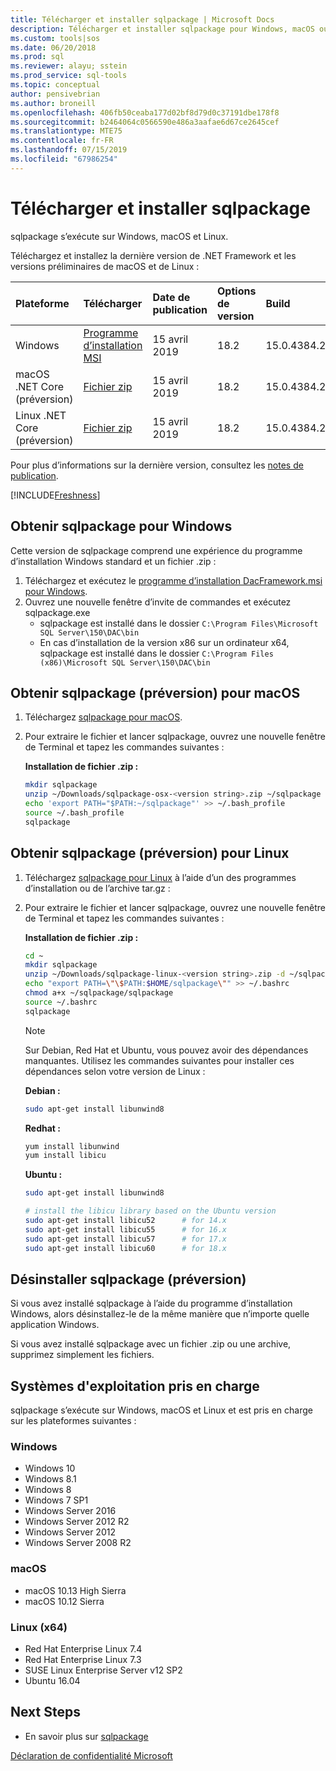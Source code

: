 ```yaml
---
title: Télécharger et installer sqlpackage | Microsoft Docs
description: Télécharger et installer sqlpackage pour Windows, macOS ou Linux
ms.custom: tools|sos
ms.date: 06/20/2018
ms.prod: sql
ms.reviewer: alayu; sstein
ms.prod_service: sql-tools
ms.topic: conceptual
author: pensivebrian
ms.author: broneill
ms.openlocfilehash: 406fb50ceaba177d02bf8d79d0c37191dbe178f8
ms.sourcegitcommit: b2464064c0566590e486a3aafae6d67ce2645cef
ms.translationtype: MTE75
ms.contentlocale: fr-FR
ms.lasthandoff: 07/15/2019
ms.locfileid: "67986254"
---
```

# <a name="download-and-install-sqlpackage"></a>Télécharger et installer sqlpackage

sqlpackage s’exécute sur Windows, macOS et Linux.

Téléchargez et installez la dernière version de .NET Framework et les versions préliminaires de macOS et de Linux :

|Plateforme|Télécharger|Date de publication|Options de version|Build
|:---|:---|:---|:---|:---|
|Windows|[Programme d’installation MSI](https://go.microsoft.com/fwlink/?linkid=2087429)|15 avril 2019|18.2|15.0.4384.2|
|macOS .NET Core (préversion)|[Fichier zip](https://go.microsoft.com/fwlink/?linkid=2087247)|15 avril 2019 | 18.2 |15.0.4384.2|
|Linux .NET Core (préversion)|[Fichier zip](https://go.microsoft.com/fwlink/?linkid=2087431)|15 avril 2019 | 18.2 |15.0.4384.2|

Pour plus d’informations sur la dernière version, consultez les [notes de publication](release-notes-sqlpackage.md).

[!INCLUDE[Freshness](../includes/paragraph-content/fresh-note-steps-feedback.md)]

## <a name="get-sqlpackage-for-windows"></a>Obtenir sqlpackage pour Windows

Cette version de sqlpackage comprend une expérience du programme d’installation Windows standard et un fichier .zip : 

1. Téléchargez et exécutez le [programme d’installation DacFramework.msi pour Windows](https://go.microsoft.com/fwlink/?linkid=2087429).
2. Ouvrez une nouvelle fenêtre d’invite de commandes et exécutez sqlpackage.exe
    - sqlpackage est installé dans le dossier ```C:\Program Files\Microsoft SQL Server\150\DAC\bin```
    - En cas d’installation de la version x86 sur un ordinateur x64, sqlpackage est installé dans le dossier ```C:\Program Files (x86)\Microsoft SQL Server\150\DAC\bin```

## <a name="get-sqlpackage-preview-for-macos"></a>Obtenir sqlpackage (préversion) pour macOS

1. Téléchargez [sqlpackage pour macOS](https://go.microsoft.com/fwlink/?linkid=2087247).
2. Pour extraire le fichier et lancer sqlpackage, ouvrez une nouvelle fenêtre de Terminal et tapez les commandes suivantes :

   **Installation de fichier .zip :**

   ```bash
   mkdir sqlpackage
   unzip ~/Downloads/sqlpackage-osx-<version string>.zip ~/sqlpackage 
   echo 'export PATH="$PATH:~/sqlpackage"' >> ~/.bash_profile
   source ~/.bash_profile
   sqlpackage
   ```

## <a name="get-sqlpackage-preview-for-linux"></a>Obtenir sqlpackage (préversion) pour Linux

1. Téléchargez [sqlpackage pour Linux](https://go.microsoft.com/fwlink/?linkid=2087431) à l’aide d’un des programmes d’installation ou de l’archive tar.gz :
2. Pour extraire le fichier et lancer sqlpackage, ouvrez une nouvelle fenêtre de Terminal et tapez les commandes suivantes :

   **Installation de fichier .zip :**

   ```bash
   cd ~
   mkdir sqlpackage
   unzip ~/Downloads/sqlpackage-linux-<version string>.zip -d ~/sqlpackage 
   echo "export PATH=\"\$PATH:$HOME/sqlpackage\"" >> ~/.bashrc
   chmod a+x ~/sqlpackage/sqlpackage
   source ~/.bashrc
   sqlpackage
   ```

   > [!NOTE]
   > Sur Debian, Red Hat et Ubuntu, vous pouvez avoir des dépendances manquantes. Utilisez les commandes suivantes pour installer ces dépendances selon votre version de Linux :

   **Debian :**

   ```bash
   sudo apt-get install libunwind8
   ```

   **Redhat :**

   ```bash
   yum install libunwind
   yum install libicu
   ```

   **Ubuntu :**

   ```bash
   sudo apt-get install libunwind8

   # install the libicu library based on the Ubuntu version
   sudo apt-get install libicu52      # for 14.x
   sudo apt-get install libicu55      # for 16.x
   sudo apt-get install libicu57      # for 17.x
   sudo apt-get install libicu60      # for 18.x
   ```

## <a name="uninstall-sqlpackage-preview"></a>Désinstaller sqlpackage (préversion)

Si vous avez installé sqlpackage à l’aide du programme d’installation Windows, alors désinstallez-le de la même manière que n’importe quelle application Windows.

Si vous avez installé sqlpackage avec un fichier .zip ou une archive, supprimez simplement les fichiers.

## <a name="supported-operating-systems"></a>Systèmes d'exploitation pris en charge

sqlpackage s’exécute sur Windows, macOS et Linux et est pris en charge sur les plateformes suivantes :

### <a name="windows"></a>Windows

- Windows 10
- Windows 8.1
- Windows 8
- Windows 7 SP1
- Windows Server 2016
- Windows Server 2012 R2
- Windows Server 2012
- Windows Server 2008 R2

### <a name="macos"></a>macOS

- macOS 10.13 High Sierra
- macOS 10.12 Sierra

### <a name="linux-x64"></a>Linux (x64)

- Red Hat Enterprise Linux 7.4
- Red Hat Enterprise Linux 7.3
- SUSE Linux Enterprise Server v12 SP2
- Ubuntu 16.04

## <a name="next-steps"></a>Next Steps

- En savoir plus sur [sqlpackage](sqlpackage.md)

[Déclaration de confidentialité Microsoft](https://go.microsoft.com/fwlink/?LinkId=521839)
